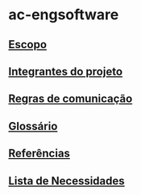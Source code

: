 # ac-engsoftware

## <a href="https://github.com/jnsgdm/ac-engsoftware/blob/main/Escopo.md">Escopo</a>
## <a href="https://github.com/jnsgdm/ac-engsoftware/blob/main/Integrantes.md">Integrantes do projeto<a>
## <a href="https://github.com/jnsgdm/ac-engsoftware/blob/main/Regras de Comunicação.md">Regras de comunicação<a>
## <a href="">Glossário<a>
## <a href="https://github.com/jnsgdm/ac-engsoftware/blob/main/Referencias.md">Referências<a>
## <a href="https://github.com/jnsgdm/ac-engsoftware/blob/main/Lista de Necessidades.md">Lista de Necessidades<a>
